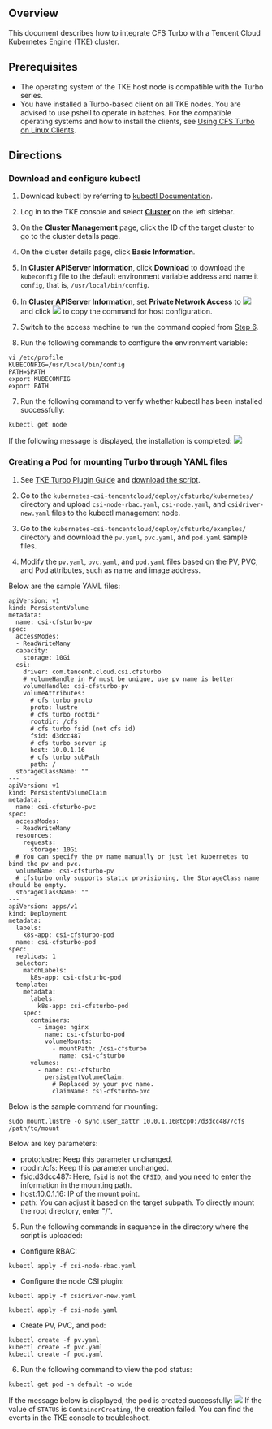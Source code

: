 ## Overview
This document describes how to integrate CFS Turbo with a Tencent Cloud Kubernetes Engine (TKE) cluster.


## Prerequisites

- The operating system of the TKE host node is compatible with the Turbo series.
- You have installed a Turbo-based client on all TKE nodes. You are advised to use pshell to operate in batches.
For the compatible operating systems and how to install the clients, see [Using CFS Turbo on Linux Clients](https://intl.cloud.tencent.com/document/product/582/40298).

## Directions

### Download and configure kubectl

1. Download kubectl by referring to [kubectl Documentation](https://kubernetes.io/docs/tasks/tools/install-kubectl-linux/).
2. Log in to the TKE console and select [**Cluster**](https://console.cloud.tencent.com/tke2/cluster) on the left sidebar.
3. On the **Cluster Management** page, click the ID of the target cluster to go to the cluster details page.
4. On the cluster details page, click **Basic Information**.
5. In **Cluster APIServer Information**, click **Download** to download the `kubeconfig` file to the default environment variable address and name it `config`, that is, `/usr/local/bin/config`.

6. <span id="step6"></span>In **Cluster APIServer Information**, set **Private Network Access** to ![](https://main.qcloudimg.com/raw/557ab76a34a9a1af96a81237e12882c3.png) and click ![](https://main.qcloudimg.com/raw/6603ab4f907562addb1c01596c6296cd.png) to copy the command for host configuration.
7. Switch to the access machine to run the command copied from [Step 6](#step6).
8. Run the following commands to configure the environment variable:
```
vi /etc/profile
KUBECONFIG=/usr/local/bin/config
PATH=$PATH
export KUBECONFIG
export PATH
```
7. Run the following command to verify whether kubectl has been installed successfully:
```
kubectl get node
```
If the following message is displayed, the installation is completed:
![](https://main.qcloudimg.com/raw/8bc11f2f8951c7e6037763dbe1bf190c.png)



### Creating a Pod for mounting Turbo through YAML files

1. See [TKE Turbo Plugin Guide](https://github.com/TencentCloud/kubernetes-csi-tencentcloud/blob/master/docs/README_CFSTURBO.md) and [download the script](https://github.com/TencentCloud/kubernetes-csi-tencentcloud).
2. Go to the `kubernetes-csi-tencentcloud/deploy/cfsturbo/kubernetes/` directory and upload `csi-node-rbac.yaml`, `csi-node.yaml`, and `csidriver-new.yaml` files to the kubectl management node.
3. Go to the `kubernetes-csi-tencentcloud/deploy/cfsturbo/examples/` directory and download the `pv.yaml`, `pvc.yaml`, and `pod.yaml` sample files. 

4. Modify the `pv.yaml`, `pvc.yaml`, and `pod.yaml` files based on the PV, PVC, and Pod attributes, such as name and image address. 

Below are the sample YAML files:
```
apiVersion: v1
kind: PersistentVolume
metadata:
  name: csi-cfsturbo-pv
spec:
  accessModes:
  - ReadWriteMany
  capacity:
    storage: 10Gi
  csi:
    driver: com.tencent.cloud.csi.cfsturbo
    # volumeHandle in PV must be unique, use pv name is better
    volumeHandle: csi-cfsturbo-pv
    volumeAttributes:
      # cfs turbo proto
      proto: lustre
      # cfs turbo rootdir
      rootdir: /cfs
      # cfs turbo fsid (not cfs id)
      fsid: d3dcc487
      # cfs turbo server ip
      host: 10.0.1.16
      # cfs turbo subPath
      path: /
  storageClassName: ""
---
apiVersion: v1
kind: PersistentVolumeClaim
metadata:
  name: csi-cfsturbo-pvc
spec:
  accessModes:
  - ReadWriteMany
  resources:
    requests:
      storage: 10Gi
  # You can specify the pv name manually or just let kubernetes to bind the pv and pvc.
  volumeName: csi-cfsturbo-pv
  # cfsturbo only supports static provisioning, the StorageClass name should be empty.
  storageClassName: ""
---
apiVersion: apps/v1
kind: Deployment
metadata:
  labels:
    k8s-app: csi-cfsturbo-pod
  name: csi-cfsturbo-pod
spec:
  replicas: 1
  selector:
    matchLabels:
      k8s-app: csi-cfsturbo-pod
  template:
    metadata:
      labels:
        k8s-app: csi-cfsturbo-pod
    spec:
      containers:
        - image: nginx
          name: csi-cfsturbo-pod
          volumeMounts:
            - mountPath: /csi-cfsturbo
              name: csi-cfsturbo
      volumes:
        - name: csi-cfsturbo
          persistentVolumeClaim:
            # Replaced by your pvc name.
            claimName: csi-cfsturbo-pvc
```
Below is the sample command for mounting:
```
sudo mount.lustre -o sync,user_xattr 10.0.1.16@tcp0:/d3dcc487/cfs /path/to/mount
```
Below are key parameters:
 - proto:lustre: Keep this parameter unchanged.
 - roodir:/cfs: Keep this parameter unchanged.
 - fsid:d3dcc487: Here, `fsid` is not the `CFSID`, and you need to enter the information in the mounting path.
 - host:10.0.1.16: IP of the mount point.
 - path: You can adjust it based on the target subpath. To directly mount the root directory, enter "/".
5. Run the following commands in sequence in the directory where the script is uploaded:
 - Configure RBAC:
```
kubectl apply -f csi-node-rbac.yaml
```
 - Configure the node CSI plugin:
```
kubectl apply -f csidriver-new.yaml
```
```
kubectl apply -f csi-node.yaml
```
 - Create PV, PVC, and pod:
```
kubectl create -f pv.yaml
kubectl create -f pvc.yaml
kubectl create -f pod.yaml
```
6. Run the following command to view the pod status:
```
kubectl get pod -n default -o wide
```
If the message below is displayed, the pod is created successfully:
![](https://main.qcloudimg.com/raw/5e7014090522b1667afcc0b7d351fef9.png)
If the value of `STATUS` is `ContainerCreating`, the creation failed. You can find the events in the TKE console to troubleshoot.
